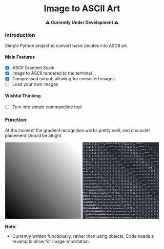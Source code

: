 <h1 align="center">Image to ASCII Art</h1>
<h4 align="center">⚠️ Currently Under Development ⚠️</h4>

### Introduction
Simple Python project to convert basic picutes into ASCII art.

#### Main Features
- [x] ASCII Gradient Scale
- [x] Image to ASCII rendered to the terminal
- [x] Compressed output, allowing for consisted images
- [ ] Load your own images

#### Wishful Thinking
- [ ] Turn into simple commandline tool

### Function
At the moment the gradient recognition works pretty well, and character placement should be alright.
<div style="display: block; margin-left: auto; margin-right: auto; text-align: center">
	<img src="compressed/gradient.png" style="width: 250px;">
	<img src="compressed/ASCII_Gradient.png" style="width: 250px; height: 250px">
</div>

**Note:**
- Currently written functionally, rather than using objects. Code needs a revamp to allow for image importation.

